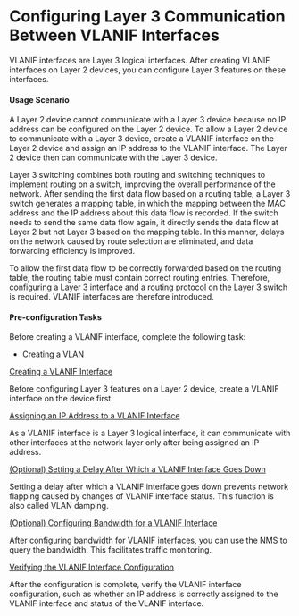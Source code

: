 Configuring Layer 3 Communication Between VLANIF Interfaces
===========================================================

VLANIF interfaces are Layer 3 logical interfaces. After creating VLANIF interfaces on Layer 2 devices, you can configure Layer 3 features on these interfaces.

#### Usage Scenario

A Layer 2 device cannot communicate with a Layer 3 device because no IP address can be configured on the Layer 2 device. To allow a Layer 2 device to communicate with a Layer 3 device, create a VLANIF interface on the Layer 2 device and assign an IP address to the VLANIF interface. The Layer 2 device then can communicate with the Layer 3 device.

Layer 3 switching combines both routing and switching techniques to implement routing on a switch, improving the overall performance of the network. After sending the first data flow based on a routing table, a Layer 3 switch generates a mapping table, in which the mapping between the MAC address and the IP address about this data flow is recorded. If the switch needs to send the same data flow again, it directly sends the data flow at Layer 2 but not Layer 3 based on the mapping table. In this manner, delays on the network caused by route selection are eliminated, and data forwarding efficiency is improved.

To allow the first data flow to be correctly forwarded based on the routing table, the routing table must contain correct routing entries. Therefore, configuring a Layer 3 interface and a routing protocol on the Layer 3 switch is required. VLANIF interfaces are therefore introduced.

#### Pre-configuration Tasks

Before creating a VLANIF interface, complete the following task:

* Creating a VLAN


[Creating a VLANIF Interface](../../../../software/nev8r10_vrpv8r16/user/vrp/dc_vrp_vlan_cfg_0012.html)

Before configuring Layer 3 features on a Layer 2 device, create a VLANIF interface on the device first.

[Assigning an IP Address to a VLANIF Interface](../../../../software/nev8r10_vrpv8r16/user/vrp/dc_vrp_vlan_cfg_0013.html)

As a VLANIF interface is a Layer 3 logical interface, it can communicate with other interfaces at the network layer only after being assigned an IP address.

[(Optional) Setting a Delay After Which a VLANIF Interface Goes Down](../../../../software/nev8r10_vrpv8r16/user/vrp/dc_vrp_vlan_cfg_0014.html)

Setting a delay after which a VLANIF interface goes down prevents network flapping caused by changes of VLANIF interface status. This function is also called VLAN damping.

[(Optional) Configuring Bandwidth for a VLANIF Interface](../../../../software/nev8r10_vrpv8r16/user/vrp/dc_vrp_vlan_cfg_0015.html)

After configuring bandwidth for VLANIF interfaces, you can use the NMS to query the bandwidth. This facilitates traffic monitoring.

[Verifying the VLANIF Interface Configuration](../../../../software/nev8r10_vrpv8r16/user/vrp/dc_vrp_vlan_cfg_0016.html)

After the configuration is complete, verify the VLANIF interface configuration, such as whether an IP address is correctly assigned to the VLANIF interface and status of the VLANIF interface.